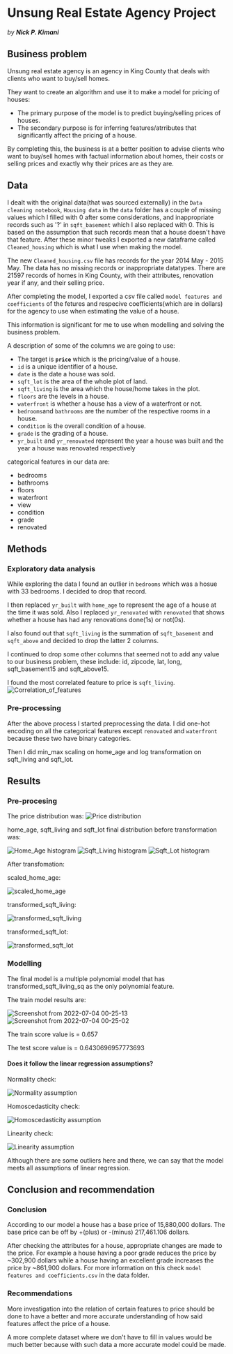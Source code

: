 # Unsung Real Estate Agency Project
_by **Nick P. Kimani**_


## Business problem
Unsung real estate agency is an agency in King County that deals with clients who want to buy/sell homes.

They want to create an algorithm and use it to make a model for pricing of houses:

- The primary purpose of the model is to predict buying/selling prices of houses.
- The secondary purpose is for inferring features/atrributes that significantly affect the pricing of a house. 

By completing this, the business is at a better position to advise clients who want to buy/sell homes with factual information about homes, their costs or selling prices and exactly why their prices are as they are.


## Data 
I dealt with the original data(that was sourced externally) in the `Data cleaning notebook`, `Housing data` in the `data` folder has a couple of missing values which I filled with 0 after some considerations, and inappropriate records such as '?' in `sqft_basement` which I also replaced with 0. This is based on the assumption that such records mean that a house doesn't have that feature. After these minor tweaks I exported a new dataframe called `Cleaned_housing` which is what I use when making the model.

The new `Cleaned_housing.csv` file has records for the year 2014 May - 2015 May. The data has no missing records or inappropriate datatypes. There are 21597 records of homes in King County, with their attributes, renovation year if any, and their selling price. 

After completing the model, I exported a csv file called `model features and coefficients` of the fetures and respecive coefficients(which are in dollars) for the agency to use when estimating the value of a house.

This information is significant for me to use when modelling and solving the business problem.

A description of some of the columns we are going to use:

- The target is __`price`__ which is the pricing/value of a house.
- `id` is a unique identifier of a house.
- `date` is the date a house was sold.
- `sqft_lot` is the area of the whole plot of land.
- `sqft_living` is the area which the house/home takes in the plot.
- `floors` are the levels in a house.
- `waterfront` is whether a house has a view of a waterfront or not.
- `bedrooms`and `bathrooms` are the number of the respective rooms in a house.
- `condition` is the overall condition of a house.
- `grade` is the grading of a house.
- `yr_built` and `yr_renovated` represent the year a house was built and the year a house was renovated respectively

categorical features in our data are:

- bedrooms
- bathrooms
- floors
- waterfront
- view
- condition
- grade
- renovated


## Methods

### Exploratory data analysis
While exploring the data I found an outlier in `bedrooms` which was a hosue with 33 bedrooms. I decided to drop that record. 

I then replaced `yr_built` with `home_age` to represent the age of a house at the time it was sold. Also I replaced `yr_renovated` with `renovated` that shows whether a house has had any renovations done(1s) or not(0s).

I also found out that `sqft_living` is the summation of `sqft_basement` and `sqft_above` and decided to drop the latter 2 columns.

I continued to drop some other columns that seemed not to add any value to our business problem, these include: id, zipcode, lat, long, sqft_basement15 and sqft_above15.

I found the most correlated feature to price is `sqft_living`.
![Correlation_of_features](https://user-images.githubusercontent.com/104377216/177055982-e36d1981-bf68-4200-b5c4-60808b0fc41d.jpg)

### Pre-processing
After the above process I started preprocessing the data. I did one-hot encoding on all the categorical features except `renovated` and `waterfront` because these two have binary categories.

Then I did min_max scaling on home_age and log transformation on sqft_living and sqft_lot.


## Results

### Pre-procesing
The price distribution was: ![Price distribution](https://user-images.githubusercontent.com/104377216/177053873-f2ba0491-5226-4c6a-bdd0-852bb96f2e4b.jpg)

home_age, sqft_living and sqft_lot final distribution before transformation was: 

![Home_Age histogram](https://user-images.githubusercontent.com/104377216/177055876-1bf910b1-f4cd-48d8-97cb-1fa8cceff8d2.jpg)
![Sqft_Living histogram](https://user-images.githubusercontent.com/104377216/177055905-08f0a265-b02b-4530-8914-b787ae9b2eaa.jpg)
![Sqft_Lot histogram](https://user-images.githubusercontent.com/104377216/177055923-15ab9e5d-05fa-47e6-a4ea-6242f799eb47.jpg)

After transfomation:

scaled_home_age:

![scaled_home_age](https://user-images.githubusercontent.com/104377216/177055805-6e053cbb-017d-4472-9ff9-804390807e41.jpg)

transformed_sqft_living:

![transformed_sqft_living](https://user-images.githubusercontent.com/104377216/177055830-3b09c764-9c44-4dd0-a18f-89a3e793757c.jpg)

transformed_sqft_lot:

![transformed_sqft_lot](https://user-images.githubusercontent.com/104377216/177055844-097426ff-718d-46f6-b0ea-49084ca36102.jpg)

### Modelling
The final model is a multiple polynomial model that has transformed_sqft_living_sq as the only polynomial feature.

The train model results are:

![Screenshot from 2022-07-04 00-25-13](https://user-images.githubusercontent.com/104377216/177057864-dbf846d9-668e-4dec-8c2e-273a6067d86e.png)
![Screenshot from 2022-07-04 00-25-02](https://user-images.githubusercontent.com/104377216/177057868-1a61056c-9ddb-4522-a0ff-b46e16a464ac.png)

The train score value is = 0.657

The test score value is = 0.6430696957773693

#### Does it follow the linear regression assumptions?

Normality check:

![Normality assumption](https://user-images.githubusercontent.com/104377216/177058022-6d6ee7c0-4367-4841-8b80-743ec88a497d.jpg)

Homoscedasticity check:

![Homoscedasticity assumption](https://user-images.githubusercontent.com/104377216/177058047-6dadc120-f5fb-42f6-b6f0-0052e779e4b4.jpg)

Linearity check:

![Linearity assumption](https://user-images.githubusercontent.com/104377216/177058065-b46d5b12-2211-4251-817b-c43ea699db87.jpg)

Although there are some outliers here and there, we can say that the model meets all assumptions of linear regression.


## Conclusion and recommendation

### Conclusion
According to our model a house has a base price of 15,880,000 dollars. The base price can be off by +(plus) or -(minus) 217,461.106 dollars. 

After checking the attributes for a house, appropriate changes are made to the price. For example a house having a poor grade reduces the price by ~302,900 dollars while a house having an excellent grade increases the price by ~861,900 dollars. For more information on this check `model features and coefficients.csv` in the data folder.

### Recommendations
More investigation into the relation of certain features to price should be done to have a better and more accurate understanding of how said features affect the price of a house. 

A more complete dataset where we don't have to fill in values would be much better because with such data a more accurate model could be made.
